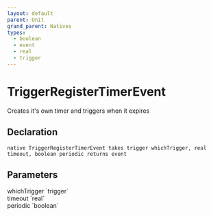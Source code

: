 ```yaml
---
layout: default
parent: Unit
grand_parent: Natives
types:
  - boolean
  - event
  - real
  - trigger
---
```


# TriggerRegisterTimerEvent
Creates it's own timer and triggers when it expires

## Declaration

```
native TriggerRegisterTimerEvent takes trigger whichTrigger, real timeout, boolean periodic returns event
```

## Parameters
<dl>
  <dt>whichTrigger `trigger`</dt>
  <dd></dd>

  <dt>timeout `real`</dt>
  <dd></dd>

  <dt>periodic `boolean`</dt>
  <dd></dd>
</dl>